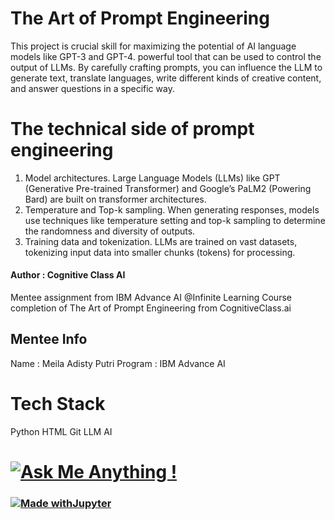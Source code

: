 # The Art of Prompt Engineering 
This project is crucial skill for maximizing the potential of AI language models like GPT-3 and GPT-4. powerful tool that can be used to control the output of LLMs. By carefully crafting prompts, you can influence the LLM to generate text, translate languages, write different kinds of creative content, and answer questions in a specific way.

# The technical side of prompt engineering
1. Model architectures. Large Language Models (LLMs) like GPT (Generative Pre-trained Transformer) and Google’s PaLM2 (Powering Bard) are built on transformer architectures. 
2. Temperature and Top-k sampling. When generating responses, models use techniques like temperature setting and top-k sampling to determine the randomness and diversity of outputs. 
3. Training data and tokenization. LLMs are trained on vast datasets, tokenizing input data into smaller chunks (tokens) for processing. 
#### Author : Cognitive Class AI

Mentee assignment from IBM Advance AI @Infinite Learning Course completion of The Art of Prompt Engineering from CognitiveClass.ai

## Mentee Info
Name : Meila Adisty Putri
Program : IBM Advance AI

# Tech Stack
Python
HTML
Git
LLM
AI

# [![Ask Me Anything !](https://img.shields.io/badge/Ask%20me-anything-1abc9c.svg)](https://GitHub.com/Naereen/ama)

### [![Made withJupyter](https://img.shields.io/badge/Made%20with-Jupyter-orange?style=for-the-badge&logo=Jupyter)](https://jupyter.org/try)
